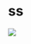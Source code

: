 # ss
![](https://github.com/Har1743/Hardik-writeups/blob/master/Walkthroughs/photos/jarvis.png?raw=true)
